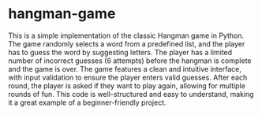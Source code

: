 # hangman-game
This is a simple implementation of the classic Hangman game in Python. The game randomly selects a word from a predefined list, and the player has to guess the word by suggesting letters. The player has a limited number of incorrect guesses (6 attempts) before the hangman is complete and the game is over. The game features a clean and intuitive interface, with input validation to ensure the player enters valid guesses. After each round, the player is asked if they want to play again, allowing for multiple rounds of fun. This code is well-structured and easy to understand, making it a great example of a beginner-friendly project.
